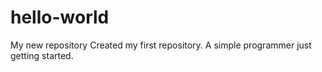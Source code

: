 # hello-world
My new repository
Created my first repository.
A simple programmer just getting started.
